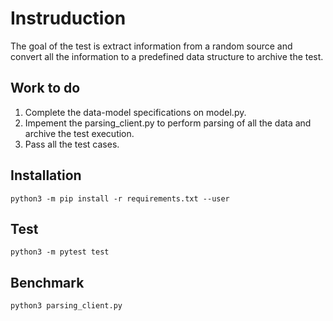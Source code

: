 # Instruduction 

The goal of the test is extract information from a random source and convert all the information to a predefined data structure to archive the test.

## Work to do

1. Complete the data-model specifications on model.py. 
2. Impement the parsing_client.py to perform parsing of all the data and archive the test execution.
3. Pass all the test cases.

## Installation

```
python3 -m pip install -r requirements.txt --user
```

## Test

```
python3 -m pytest test
```

## Benchmark

```
python3 parsing_client.py
```